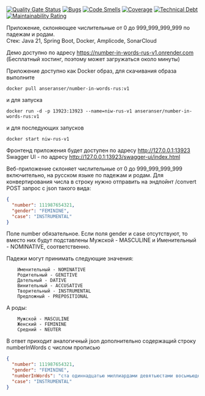 [![Quality Gate Status](https://sonarcloud.io/api/project_badges/measure?project=sergeloie_NumberInWords&metric=alert_status)](https://sonarcloud.io/summary/new_code?id=sergeloie_NumberInWords)
[![Bugs](https://sonarcloud.io/api/project_badges/measure?project=sergeloie_NumberInWords&metric=bugs)](https://sonarcloud.io/summary/new_code?id=sergeloie_NumberInWords)
[![Code Smells](https://sonarcloud.io/api/project_badges/measure?project=sergeloie_NumberInWords&metric=code_smells)](https://sonarcloud.io/summary/new_code?id=sergeloie_NumberInWords)
[![Coverage](https://sonarcloud.io/api/project_badges/measure?project=sergeloie_NumberInWords&metric=coverage)](https://sonarcloud.io/summary/new_code?id=sergeloie_NumberInWords)
[![Technical Debt](https://sonarcloud.io/api/project_badges/measure?project=sergeloie_NumberInWords&metric=sqale_index)](https://sonarcloud.io/summary/new_code?id=sergeloie_NumberInWords)
[![Maintainability Rating](https://sonarcloud.io/api/project_badges/measure?project=sergeloie_NumberInWords&metric=sqale_rating)](https://sonarcloud.io/summary/new_code?id=sergeloie_NumberInWords)

Приложение, склоняющее числительные от 0 до 999_999_999_999 по падежам и родам.  
Стек: Java 21, Spring Boot, Docker, Amplicode, SonarCloud  

Демо доступно по адресу https://number-in-words-rus-v1.onrender.com  
(Бесплатный хостинг, поэтому может загружаться около минуты)

Приложение доступно как Docker образ, для скачивания образа выполните
```shell
docker pull anseranser/number-in-words-rus:v1
```
и для запуска
```shell
docker run -d -p 13923:13923 --name=niw-rus-v1 anseranser/number-in-words-rus:v1
```
и для последующих запусков
```shell
docker start niw-rus-v1
```

Фронтенд приложения будет доступен по адресу http://127.0.0.1:13923  
Swagger UI - по адресу http://127.0.0.1:13923/swagger-ui/index.html

Веб-приложение склоняет числительные от 0 до 999_999_999_999 включительно, на русском языке по падежам и родам.
Для конвертирования числа в строку нужно отправить на эндпойнт /convert POST запрос с json такого вида:  

```json
{
  "number": 111987654321,
  "gender": "FEMININE",
  "case": "INSTRUMENTAL"
}
```
Поле number обязательное. Если поля gender и case отсутствуют, то вместо них будут подставлены Мужской - MASCULINE и Именительный - NOMINATIVE, соответственно.  

Падежи могут принимать следующие значения:  
```
    Именительный - NOMINATIVE
    Родительный - GENITIVE
    Дательный - DATIVE
    Винительный - ACCUSATIVE
    Творительный - INSTRUMENTAL
    Предложный - PREPOSITIONAL
```
А роды:  
```
    Мужской - MASCULINE
    Женский - FEMININE
    Средний - NEUTER
```
В ответ приходит аналогичный json дополнительно содержащий строку numberInWords с числом прописью
```json
{
  "number": 111987654321,
  "gender": "FEMININE",
  "numberInWords": "ста одиннадцатью миллиардами девятьюстами восьмьюдесятью семью миллионами шестьюстами пятьюдесятью четырьмя тысячами тремястами двадцатью одной",
  "case": "INSTRUMENTAL"
}
```
